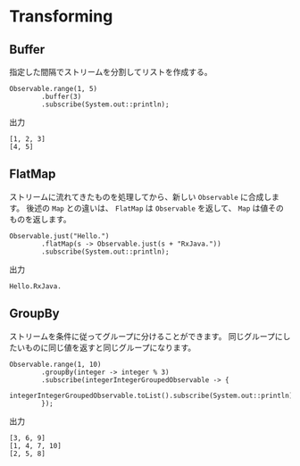 # Transforming
## Buffer
指定した間隔でストリームを分割してリストを作成する。

```
Observable.range(1, 5)
        .buffer(3)
        .subscribe(System.out::println);
```

出力

```
[1, 2, 3]
[4, 5]
```

## FlatMap
ストリームに流れてきたものを処理してから、新しい `Observable` に合成します。
後述の `Map` との違いは、 `FlatMap` は `Observable` を返して、 `Map` は値そのものを返します。

```
Observable.just("Hello.")
        .flatMap(s -> Observable.just(s + "RxJava."))
        .subscribe(System.out::println);
```

出力

```
Hello.RxJava.
```

## GroupBy
ストリームを条件に従ってグループに分けることができます。
同じグループにしたいものに同じ値を返すと同じグループになります。

```
Observable.range(1, 10)
        .groupBy(integer -> integer % 3)
        .subscribe(integerIntegerGroupedObservable -> {
            integerIntegerGroupedObservable.toList().subscribe(System.out::println);
        });
```

出力

```
[3, 6, 9]
[1, 4, 7, 10]
[2, 5, 8]
```